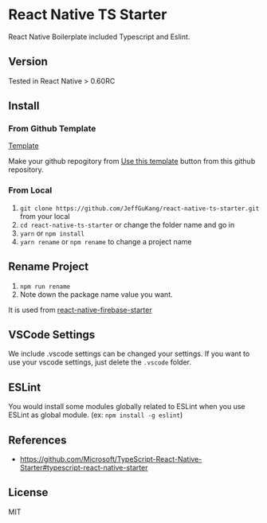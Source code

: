 # React Native TS Starter

React Native Boilerplate included Typescript and Eslint.

## Version

Tested in React Native > 0.60RC

## Install

### From Github Template

[Template](https://github.com/JeffGuKang/react-native-ts-starter/generate)

Make your github repogitory from [Use this template](https://github.com/JeffGuKang/react-native-ts-starter/generate) button from this github repository.

### From Local

1. `git clone https://github.com/JeffGuKang/react-native-ts-starter.git` from your local
2. `cd react-native-ts-starter` or change the folder name and go in
3. `yarn` or `npm install`
4. `yarn rename` or `npm rename` to change a project name

## Rename Project

1. `npm run rename`
2. Note down the package name value you want.

It is used from
[react-native-firebase-starter](https://github.com/invertase/react-native-firebase-starter)

## VSCode Settings

We include .vscode settings can be changed your settings.
If you want to use your vscode settings, just delete the `.vscode` folder.

## ESLint

You would install some modules globally related to ESLint when you use ESLint as global module. (ex: `npm install -g eslint`)

## References

- <https://github.com/Microsoft/TypeScript-React-Native-Starter#typescript-react-native-starter>

## License

MIT